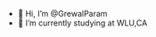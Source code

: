 - 👋 Hi, I’m @GrewalParam
- 🌱 I’m currently studying at WLU,CA
<!---
GrewalParam/GrewalParam is a ✨ special ✨ repository because its `README.md` (this file) appears on your GitHub profile.
You can click the Preview link to take a look at your changes.
--->
